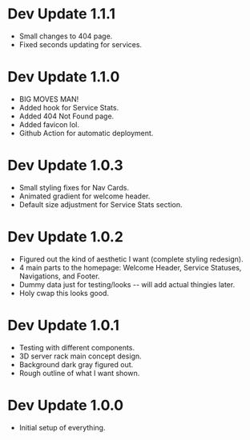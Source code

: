 # Dev Update 1.1.1
- Small changes to 404 page.
- Fixed seconds updating for services.

# Dev Update 1.1.0
- BIG MOVES MAN!
- Added hook for Service Stats.
- Added 404 Not Found page.
- Added favicon lol.
- Github Action for automatic deployment.

# Dev Update 1.0.3
- Small styling fixes for Nav Cards.
- Animated gradient for welcome header.
- Default size adjustment for Service Stats section.

# Dev Update 1.0.2
- Figured out the kind of aesthetic I want (complete styling redesign).
- 4 main parts to the homepage: Welcome Header, Service Statuses, Navigations, and Footer.
- Dummy data just for testing/looks -- will add actual thingies later.
- Holy cwap this looks good.

# Dev Update 1.0.1
- Testing with different components.
- 3D server rack main concept design.
- Background dark gray figured out.
- Rough outline of what I want shown.

# Dev Update 1.0.0
- Initial setup of everything.